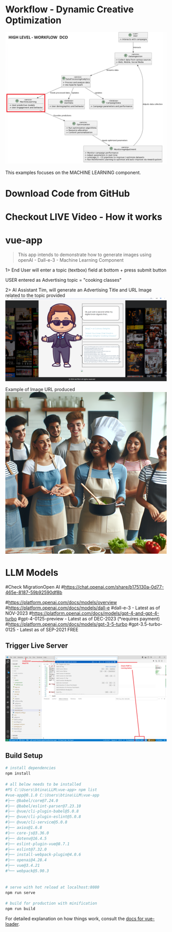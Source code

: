 # Workflow - Dynamic Creative Optimization
![img.png](img.png)

This examples focuses on the MACHINE LEARNING component.

# Download Code from GitHub



# Checkout LIVE Video - How it works


# vue-app
> This app intends to demonstrate how to generate images using openAI - Dall-e-3 - Machine Learning Component
>
1> End User will enter a topic (textbox) field at bottom + press submit button

USER entered as Advertising topic = "cooking classes"

2> AI Assistant Tim, will generate an Advertising Title and URL Image related to the topic provided
![alt text](_CookingClasses_REQUEST.png)

Example of Image URL produced
![alt text](_CookingClasses_IMAGE_URL.png)



# LLM Models
#Check MigrationOpen AI
#https://chat.openai.com/share/b175130a-0d77-465e-8187-59b92590df8b

#https://platform.openai.com/docs/models/overview
#https://platform.openai.com/docs/models/dall-e
#dall-e-3             - Latest as of NOV-2023
#https://platform.openai.com/docs/models/gpt-4-and-gpt-4-turbo
#gpt-4-0125-preview   - Latest as of DEC-2023  (*requires payment) 
#https://platform.openai.com/docs/models/gpt-3-5-turbo
#gpt-3.5-turbo-0125   - Latest as of SEP-2021  FREE

## Trigger Live Server
![alt text](_KickStart-LiveServer.png)


## Build Setup

``` bash
# install dependencies
npm install

# all below needs to be installed
#PS C:\Users\btina\LLM\vue-app> npm list
#vue-app@0.1.0 C:\Users\btina\LLM\vue-app
#├── @babel/core@7.24.0
#├── @babel/eslint-parser@7.23.10
#├── @vue/cli-plugin-babel@5.0.8
#├── @vue/cli-plugin-eslint@5.0.8
#├── @vue/cli-service@5.0.8
#├── axios@1.6.8
#├── core-js@3.36.0
#├── dotenv@16.4.5
#├── eslint-plugin-vue@8.7.1
#├── eslint@7.32.0
#├── install-webpack-plugin@4.0.6
#├── openai@4.28.4
#├── vue@3.4.21
#└── webpack@5.90.3


# serve with hot reload at localhost:8080
npm run serve

# build for production with minification
npm run build
```

For detailed explanation on how things work, consult the [docs for vue-loader](http://vuejs.github.io/vue-loader).


